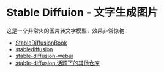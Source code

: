 # Stable Diffuion - 文字生成图片

这是一个非常火的图片转文字模型，效果非常惊艳：

- [StableDiffusionBook](https://github.com/sudoskys/StableDiffusionBook)
- [stablediffusion](https://github.com/Stability-AI/stablediffusion)
- [stable-diffusion-webui](https://github.com/AUTOMATIC1111/stable-diffusion-webui)
- [stable-diffusion 话题下的其他仓库](https://github.com/topics/stable-diffusion)

